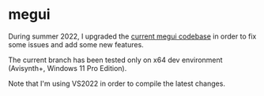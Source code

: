 # megui

During summer 2022, I upgraded the [current megui codebase](https://sourceforge.net/p/megui/code/HEAD/tree/megui/trunk/) in order to fix some issues and add some new features. 

The current branch has been tested only on x64 dev environment (Avisynth+, Windows 11 Pro Edition).

Note that I'm using VS2022 in order to compile the latest changes.
